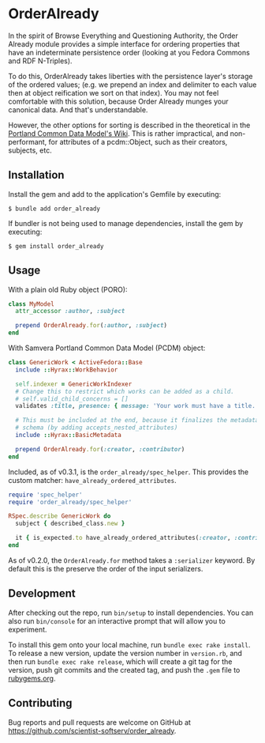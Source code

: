 # OrderAlready

In the spirit of Browse Everything and Questioning Authority, the Order Already module provides a simple interface for ordering properties that have an indeterminate persistence order (looking at you Fedora Commons and RDF N-Triples).

To do this, OrderAlready takes liberties with the persistence layer's storage of the ordered values; (e.g. we prepend an index and delimiter to each value then at object reification we sort on that index).  You may not feel comfortable with this solution, because Order Already munges your canonical data.  And that's understandable.

However, the other options for sorting is described in the theoretical in the [Portland Common Data Model's Wiki](https://github.com/duraspace/pcdm/wiki#ordering-extension).  This is rather impractical, and non-performant, for attributes of a pcdm::Object, such as their creators, subjects, etc.

## Installation

Install the gem and add to the application's Gemfile by executing:

    $ bundle add order_already

If bundler is not being used to manage dependencies, install the gem by executing:

    $ gem install order_already

## Usage

With a plain old Ruby object (PORO):

```ruby
class MyModel
  attr_accessor :author, :subject

  prepend OrderAlready.for(:author, :subject)
end
```

With Samvera Portland Common Data Model (PCDM) object:

```ruby
class GenericWork < ActiveFedora::Base
  include ::Hyrax::WorkBehavior

  self.indexer = GenericWorkIndexer
  # Change this to restrict which works can be added as a child.
  # self.valid_child_concerns = []
  validates :title, presence: { message: 'Your work must have a title.' }

  # This must be included at the end, because it finalizes the metadata
  # schema (by adding accepts_nested_attributes)
  include ::Hyrax::BasicMetadata

  prepend OrderAlready.for(:creator, :contributor)
end
```

Included, as of v0.3.1, is the `order_already/spec_helper`.  This provides the custom matcher: `have_already_ordered_attributes`.

```ruby
require 'spec_helper'
require 'order_already/spec_helper'

RSpec.describe GenericWork do
  subject { described_class.new }

  it { is_expected.to have_already_ordered_attributes(:creator, :contributor) }
end
```

As of v0.2.0, the `OrderAlready.for` method takes a `:serializer` keyword.  By default this is the preserve the order of the input serializers.

## Development

After checking out the repo, run `bin/setup` to install dependencies. You can also run `bin/console` for an interactive prompt that will allow you to experiment.

To install this gem onto your local machine, run `bundle exec rake install`. To release a new version, update the version number in `version.rb`, and then run `bundle exec rake release`, which will create a git tag for the version, push git commits and the created tag, and push the `.gem` file to [rubygems.org](https://rubygems.org).

## Contributing

Bug reports and pull requests are welcome on GitHub at https://github.com/scientist-softserv/order_already.
